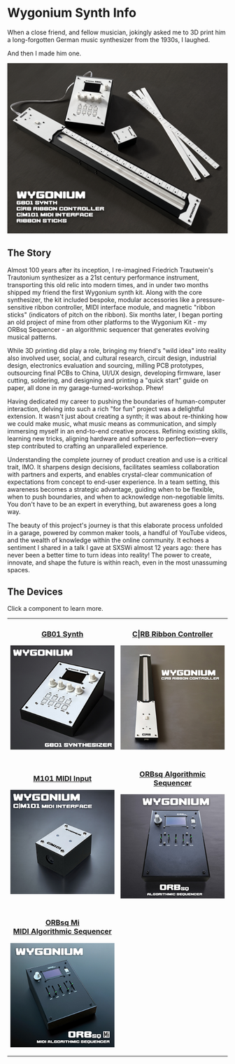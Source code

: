 # Wygonium Synth Info

When a close friend, and fellow musician, jokingly asked me to 3D print him a long-forgotten German music synthesizer from the 1930s, I laughed. 

And then I made him one.

![A picture of several electronic devices that comprised the initial Wygonium synthesizer kit.](/images/WygoniumKit.png)

## The Story

Almost 100 years after its inception, I re-imagined Friedrich Trautwein's Trautonium synthesizer as a 21st century performance instrument, transporting this old relic into modern times, and in under two months shipped my friend the first Wygonium synth kit. Along with the core synthesizer, the kit included bespoke, modular accessories like a pressure-sensitive ribbon controller, MIDI interface module, and magnetic "ribbon sticks" (indicators of pitch on the ribbon). Six months later, I began porting an old project of mine from other platforms to the Wygonium Kit - my ORBsq Sequencer - an algorithmic sequencer that generates evolving musical patterns. 

While 3D printing did play a role, bringing my friend's "wild idea" into reality also involved user, social, and cultural research, circuit design, industrial design, electronics evaluation and sourcing, milling PCB prototypes, outsourcing final PCBs to China, UI/UX design, developing firmware, laser cutting, soldering, and designing and printing a "quick start" guide on <gulp> paper, all done in my garage-turned-workshop. Phew!

Having dedicated my career to pushing the boundaries of human-computer interaction, delving into such a rich "for fun" project was a delightful extension. It wasn't just about creating a synth; it was about re-thinking how we could make music, what music means as communication, and simply immersing myself in an end-to-end creative process. Refining existing skills, learning new tricks, aligning hardware and software to perfection—every step contributed to crafting an unparalleled experience.

Understanding the complete journey of product creation and use is a critical trait, IMO. It sharpens design decisions, facilitates seamless collaboration with partners and experts, and enables crystal-clear communication of expectations from concept to end-user experience. In a team setting, this awareness becomes a strategic advantage, guiding when to be flexible, when to push boundaries, and when to acknowledge non-negotiable limits. You don't have to be an expert in everything, but awareness goes a long way.

The beauty of this project's journey is that this elaborate process unfolded in a garage, powered by common maker tools, a handful of YouTube videos, and the wealth of knowledge within the online community. It echoes a sentiment I shared in a talk I gave at SXSWi almost 12 years ago: there has never been a better time to turn ideas into reality! The power to create, innovate, and shape the future is within reach, even in the most unassuming spaces.

## The Devices

Click a component to learn more.

<table align="center">
    <tr>
        <td align="center"><h3 id="gb01-synth"><a href="/Wygonium-Info/WygoniumGB01.html">GB01 Synth</a></h3><p><a href="/Wygonium-Info/WygoniumGB01.html"><img src="images/Wygonium_GB01_square.jpg" /></a></p></td>
        <td align="center"><h3 id="crb-ribbon-controller"><a href="/Wygonium-Info/CRBController.html">C|RB Ribbon Controller</a></h3><p><a href="/Wygonium-Info/CRBController.html"><img src="images/Wygonium_CRB_square.jpg" /></a></p></td>
    </tr>
    <tr>
        <td align="center"><h3 id="m101-midi-input"><a href="/Wygonium-Info/WygoniumM101.html">M101 MIDI Input</a></h3><p><a href="/Wygonium-Info/WygoniumM101.html"><img src="images/Wygonium_M101_square.jpg" /></a></p></td>
        <td align="center"><h3 id="orbsq-algorithmic-sequencer"><a href="/Wygonium-Info/WygoniumORBsq.html">ORBsq Algorithmic Sequencer</a></h3><p><a href="/Wygonium-Info/WygoniumORBsq.html"><img src="images/Wygonium_ORBsq_square.jpg" /></a></p></td>
    </tr>
    <tr>
        <td align="center"><h3 id="orbsq-mi-sequencer"><a href="/Wygonium-Info/WygoniumORBsqMi.html">ORBsq Mi<br/>MIDI Algorithmic Sequencer</a></h3><p><a href="/Wygonium-Info/WygoniumORBsqMi.html"><img src="images/Wygonium_ORBsqMi_square.jpg" /></a></p></td>
        <td align="center"></td>
    </tr>
</table>
